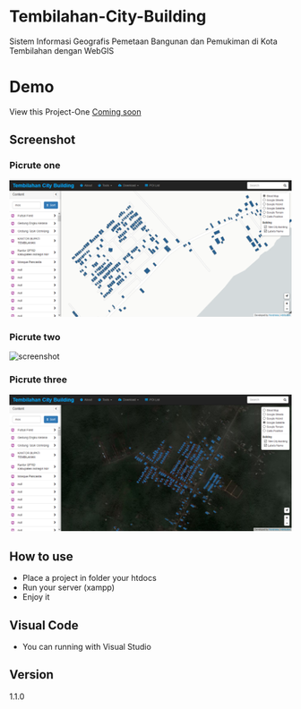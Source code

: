 # Tembilahan-City-Building
Sistem Informasi Geografis Pemetaan Bangunan dan Pemukiman di Kota Tembilahan dengan WebGIS 

# Demo
View this Project-One [Coming soon](https://hendriekasaputra.github.io/Tembilahan-City-Building/)

## Screenshot
### Picrute one
![screenshot](https://github.com/hendriekasaputra/Tembilahan-City-Building/blob/master/Screenshot_Tembilahan_City_Building.png)
### Picrute two
![screenshot](https://github.com/hendriekasaputra/Tembilahan-City-Building/blob/master/creenshot_Tembilahan_City_Building_2.png)
### Picrute three
![screenshot](https://github.com/hendriekasaputra/Tembilahan-City-Building/blob/master/Screenshot_Tembilahan_City_Building_3.png)

## How to use
 - Place a project in folder your htdocs
 - Run your server (xampp)
 - Enjoy it
 
## Visual Code
 - You can running with Visual Studio
## Version
1.1.0
